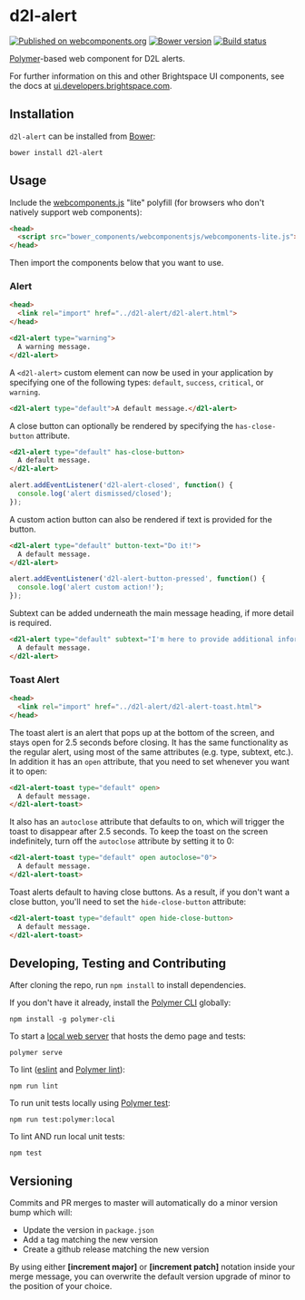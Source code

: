 # d2l-alert
[![Published on webcomponents.org](https://img.shields.io/badge/webcomponents.org-published-blue.svg)](https://www.webcomponents.org/element/BrightspaceUI/alert)
[![Bower version][bower-image]][bower-url]
[![Build status][ci-image]][ci-url]

[Polymer](https://www.polymer-project.org)-based web component for D2L alerts.

For further information on this and other Brightspace UI components, see the docs at [ui.developers.brightspace.com](http://ui.developers.brightspace.com/).

## Installation

`d2l-alert` can be installed from [Bower][bower-url]:

```shell
bower install d2l-alert
```

## Usage

Include the [webcomponents.js](http://webcomponents.org/polyfills/) "lite" polyfill (for browsers who don't natively support web components):

```html
<head>
  <script src="bower_components/webcomponentsjs/webcomponents-lite.js"></script>
</head>
```

Then import the components below that you want to use.

### Alert
```html
<head>
  <link rel="import" href="../d2l-alert/d2l-alert.html">
</head>
```

<!---
```
<custom-element-demo>
  <template>
    <script src="../webcomponentsjs/webcomponents-lite.js"></script>
    <link rel="import" href="../d2l-typography/d2l-typography.html">
    <link rel="import" href="d2l-alert.html">
    <custom-style include="d2l-typography">
      <style is="custom-style" include="d2l-typography"></style>
    </custom-style>
    <style>
      html {
        font-size: 20px;
      }
      d2l-alert {
        color: var(--d2l-color-ferrite);
        font-family: 'Lato', 'Lucida Sans Unicode', 'Lucida Grande', sans-serif;
        letter-spacing: 0.01rem;
        font-size: 0.95rem;
        font-weight: 400;
        line-height: 1.4rem;
      }
    </style>
    <next-code-block></next-code-block>
  </template>
</custom-element-demo>
```
-->
```html
<d2l-alert type="warning">
  A warning message.
</d2l-alert>
```

A `<d2l-alert>` custom element can now be used in your application by specifying one of the following types: `default`, `success`, `critical`, or `warning`.

```html
<d2l-alert type="default">A default message.</d2l-alert>
```

A close button can optionally be rendered by specifying the `has-close-button` attribute.

```html
<d2l-alert type="default" has-close-button>
  A default message.
</d2l-alert>
```

```javascript
alert.addEventListener('d2l-alert-closed', function() {
  console.log('alert dismissed/closed');
});
```

A custom action button can also be rendered if text is provided for the button.

```html
<d2l-alert type="default" button-text="Do it!">
  A default message.
</d2l-alert>
```

```javascript
alert.addEventListener('d2l-alert-button-pressed', function() {
  console.log('alert custom action!');
});
```

Subtext can be added underneath the main message heading, if more detail is required.

```html
<d2l-alert type="default" subtext="I'm here to provide additional information about the default message.">
  A default message.
</d2l-alert>
```

### Toast Alert
```html
<head>
  <link rel="import" href="../d2l-alert/d2l-alert-toast.html">
</head>
```

The toast alert is an alert that pops up at the bottom of the screen, and stays open for 2.5 seconds before closing. It has the same functionality as the regular alert, using most of the same attributes (e.g. type, subtext, etc.). In addition it has an `open` attribute, that you need to set whenever you want it to open:

```html
<d2l-alert-toast type="default" open>
  A default message.
</d2l-alert-toast>
```

It also has an `autoclose` attribute that defaults to on, which will trigger the toast to disappear after 2.5 seconds. To keep the toast on the screen indefinitely, turn off the `autoclose` attribute by setting it to 0:

```html
<d2l-alert-toast type="default" open autoclose="0">
  A default message.
</d2l-alert-toast>
```

Toast alerts default to having close buttons. As a result, if you don't want a close button, you'll need to set the `hide-close-button` attribute:

```html
<d2l-alert-toast type="default" open hide-close-button>
  A default message.
</d2l-alert-toast>
```

## Developing, Testing and Contributing

After cloning the repo, run `npm install` to install dependencies.

If you don't have it already, install the [Polymer CLI](https://www.polymer-project.org/2.0/docs/tools/polymer-cli) globally:

```shell
npm install -g polymer-cli
```

To start a [local web server](https://www.polymer-project.org/2.0/docs/tools/polymer-cli-commands#serve) that hosts the demo page and tests:

```shell
polymer serve
```

To lint ([eslint](http://eslint.org/) and [Polymer lint](https://www.polymer-project.org/2.0/docs/tools/polymer-cli-commands#lint)):

```shell
npm run lint
```

To run unit tests locally using [Polymer test](https://www.polymer-project.org/2.0/docs/tools/polymer-cli-commands#tests):

```shell
npm run test:polymer:local
```

To lint AND run local unit tests:

```shell
npm test
```

[bower-url]: http://bower.io/search/?q=d2l-alert
[bower-image]: https://badge.fury.io/bo/d2l-alert.svg
[ci-url]: https://travis-ci.org/BrightspaceUI/alert
[ci-image]: https://travis-ci.org/BrightspaceUI/alert.svg?branch=master

## Versioning

Commits and PR merges to master will automatically do a minor version bump which will:
* Update the version in `package.json`
* Add a tag matching the new version
* Create a github release matching the new version

By using either **[increment major]** or **[increment patch]** notation inside your merge message, you can overwrite the default version upgrade of minor to the position of your choice.
